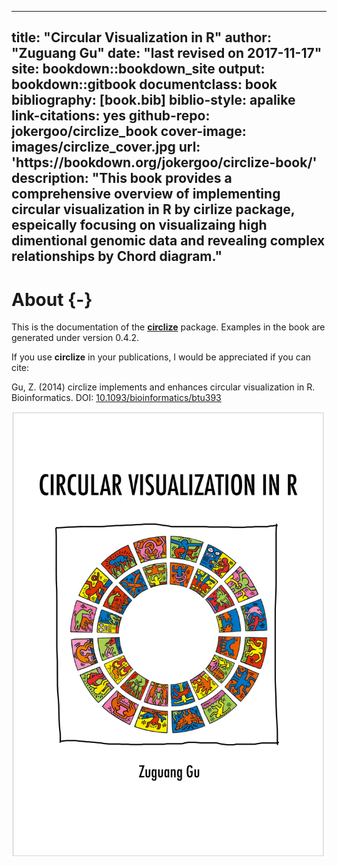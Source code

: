 
--- 
title: "Circular Visualization in R"
author: "Zuguang Gu"
date: "last revised on 2017-11-17"
site: bookdown::bookdown_site
output: bookdown::gitbook
documentclass: book
bibliography: [book.bib]
biblio-style: apalike
link-citations: yes
github-repo: jokergoo/circlize_book
cover-image: images/circlize_cover.jpg
url: 'https\://bookdown.org/jokergoo/circlize-book/'
description: "This book provides a comprehensive overview of implementing circular visualization in R by cirlize package,
	espeically focusing on visualizaing high dimentional genomic data and revealing complex relationships by Chord diagram."
---

# About {-}

This is the documentation of the
[**circlize**](https://cran.r-project.org/package=circlize) package. Examples
in the book are generated under version 0.4.2.

If you use **circlize** in your publications, I would be appreciated if you can cite:

Gu, Z. (2014) circlize implements and enhances circular visualization in R.
Bioinformatics. DOI:
[10.1093/bioinformatics/btu393](https://doi.org/10.1093/bioinformatics/btu393)


<img src="images/circlize_cover.jpg" width="2480" style="display: block; margin: auto;" />

